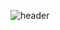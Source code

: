 ![header](https://capsule-render.vercel.app/api?type=waving&color=auto&height=300&section=header&text=Hyeonsu%20Park&fontSize=70&desc=FullStack%20Developer&animation=blink)
